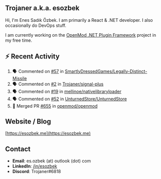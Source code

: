 ##  Trojaner a.k.a. esozbek
Hi, I'm Enes Sadık Özbek. I am primarily a React & .NET developer. I also occasionally do DevOps stuff.

I am currently working on the [OpenMod .NET Plugin Framework](https://github.com/openmod/openmod) project in my free time. 

## :zap: Recent Activity

<!--START_SECTION:activity-->
1. 🗣 Commented on [#57](https://github.com/SmartlyDressedGames/Legally-Distinct-Missile/issues/57) in [SmartlyDressedGames/Legally-Distinct-Missile](https://github.com/SmartlyDressedGames/Legally-Distinct-Missile)
2. 🗣 Commented on [#2](https://github.com/Trojaner/signal-plus/issues/2) in [Trojaner/signal-plus](https://github.com/Trojaner/signal-plus)
3. 🗣 Commented on [#19](https://github.com/mellinoe/nativelibraryloader/issues/19) in [mellinoe/nativelibraryloader](https://github.com/mellinoe/nativelibraryloader)
4. 🗣 Commented on [#52](https://github.com/UnturnedStore/UnturnedStore/issues/52) in [UnturnedStore/UnturnedStore](https://github.com/UnturnedStore/UnturnedStore)
5. 🎉 Merged PR [#655](https://github.com/openmod/openmod/pull/655) in [openmod/openmod](https://github.com/openmod/openmod)
<!--END_SECTION:activity-->

## Website / Blog
[https://esozbek.me](https://esozbek.me)

## Contact
- **Email**: es.ozbek (at) outlook (dot) com
- **LinkedIn**: [/in/esozbek](https://linkedin.com/in/esozbek)
- **Discord**: Trojaner#6818
